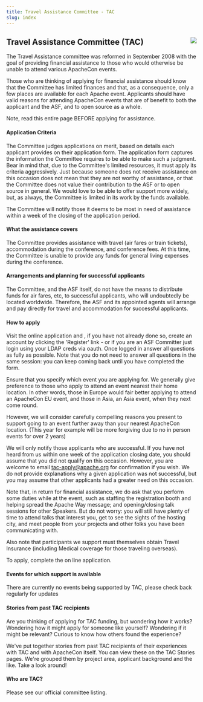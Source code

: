 ```yaml
---
title: Travel Assistance Committee - TAC
slug: index
---
```


<div class="jumbotron">
<a href="https://www.apache.org/events/current-event.html"><img src="https://www.apache.org/events/current-event-125x125.png" style="float: right;"/></a>
<h2>Travel Assistance Committee (TAC)</h2>

The Travel Assistance committee was reformed in September 2008 with the goal of providing financial assistance to those who would otherwise be unable to attend various ApacheCon events.

Those who are thinking of applying for financial assistance should know that the Committee has limited finances and that, as a consequence, only a few places are available for each Apache event. Applicants should have valid reasons for attending ApacheCon events that are of benefit to both the applicant and the ASF, and to open source as a whole.

Note, read this entire page BEFORE applying for assistance.

</div>

<a name="Index-Startingpoints"></a>


<!-- Row 1 -->
<div class="row">
    <div class="col-md-auto">
        <h4>Application Criteria</h4>
        <p>The Committee judges applications on merit, based on details each applicant provides on their application form. The application form captures the information the Committee requires to be able to make such a judgment. Bear in mind that, due to the Committee's limited resources, it must apply its criteria aggressively. Just because someone does not receive assistance on this occasion does not mean that they are not worthy of assistance, or that the Committee does not value their contribution to the ASF or to open source in general. We would love to be able to offer support more widely, but, as always, the Committee is limited in its work by the funds available.

The Committee will notify those it deems to be most in need of assistance within a week of the closing of the application period.</p>
        <h4>What the assistance covers</h4>
        <p>The Committee provides assistance with travel (air fares or train tickets), accommodation during the conference, and conference fees. At this time, the Committee is unable to provide any funds for general living expenses during the conference.</p>
        <h4>Arrangements and planning for successful applicants</h4>
        <p>The Committee, and the ASF itself, do not have the means to distribute funds for air fares, etc, to successful applicants, who will undoubtedly be located worldwide. Therefore, the ASF and its appointed agents will arrange and pay directly for travel and accommodation for successful applicants.</p>
    </div>
    <div class="col-md-auto">
        <h4>How to apply</h4>
        <p>Visit the online application and , if you have not already done so, create an account by clicking the 'Register' link - or if you are an ASF Committer just login using your LDAP creds via oauth. Once logged in answer all questions as fully as possible. Note that you do not need to answer all questions in the same session: you can keep coming back until you have completed the form.

Ensure that you specify which event you are applying for. We generally give preference to those who apply to attend an event nearest their home location. In other words, those in Europe would fair better applying to attend an ApacheCon EU event, and those in Asia, an Asia event, when they next come round.

However, we will consider carefully compelling reasons you present to support going to an event further away than your nearest ApacheCon location. (This year for example will be more forgiving due to no in person events for over 2 years)

We will only notify those applicants who are successful. If you have not heard from us within one week of the application closing date, you should assume that you did not qualify on this occasion. However, you are welcome to email tac-apply@apache.org for confirmation if you wish. We do not provide explanations why a given application was not successful, but you may assume that other applicants had a greater need on this occasion.

Note that, in return for financial assistance, we do ask that you perform some duties while at the event, such as staffing the registration booth and helping spread the Apache Way message; and opening/closing talk sessions for other Speakers. But do not worry: you will still have plenty of time to attend talks that interest you, get to see the sights of the hosting city, and meet people from your projects and other folks you have been communicating with.

Also note that participants we support must themselves obtain Travel Insurance (including Medical coverage for those traveling overseas).

To apply, complete the on line application.</p>
        </div>
        <div class="col-md-auto">
        <h4>Events for which support is available</h4>
          <p>There are currently no events being supported by TAC, please check back regularly for updates</p>
          </div>
          <div class="col-md-auto">
          <h4>Stories from past TAC recipients</h4>
          <p>Are you thinking of applying for TAC funding, but wondering how it works? Wondering how it might apply for someone like yourself? Wondering if it might be relevant? Curious to know how others found the experience?

We've put together stories from past TAC recipients of their experiences with TAC and with ApacheCon itself. You can view these on the TAC Stories pages. We're grouped them by project area, applicant background and the like. Take a look around!</p>
        <h4>Who are TAC?</h4>
        <p>Please see our official committee listing.</p>
          </div>
</div>

